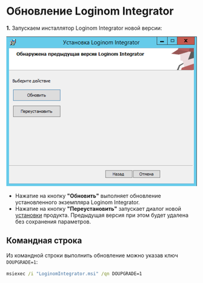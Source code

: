 # Обновление Loginom Integrator

**1.** Запускаем инсталлятор Loginom Integrator новой версии:

![](../images/admin/integrator_msi_upgrade.png)

* Нажатие на кнопку **"Обновить"** выполняет обновление установленного экземпляра Loginom Integrator.
* Нажатие на кнопку **"Переустановить"** запускает диалог новой [установки](./setup.md) продукта. Предыдущая версия при этом будет удалена без сохранения параметров.

## Командная строка

Из командной строки выполнить обновление можно указав ключ `DOUPGRADE=1`:

```cmd
msiexec /i "LoginomIntegrator.msi" /qn DOUPGRADE=1
```
